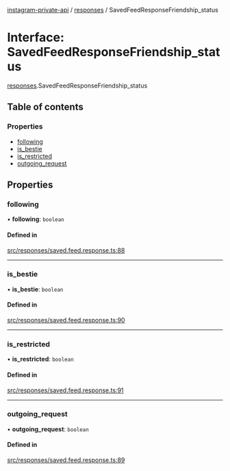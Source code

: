[instagram-private-api](../../README.md) / [responses](../../modules/responses.md) / SavedFeedResponseFriendship_status

# Interface: SavedFeedResponseFriendship\_status

[responses](../../modules/responses.md).SavedFeedResponseFriendship_status

## Table of contents

### Properties

- [following](SavedFeedResponseFriendship_status.md#following)
- [is\_bestie](SavedFeedResponseFriendship_status.md#is_bestie)
- [is\_restricted](SavedFeedResponseFriendship_status.md#is_restricted)
- [outgoing\_request](SavedFeedResponseFriendship_status.md#outgoing_request)

## Properties

### following

• **following**: `boolean`

#### Defined in

[src/responses/saved.feed.response.ts:88](https://github.com/Nerixyz/instagram-private-api/blob/4971f34/src/responses/saved.feed.response.ts#L88)

___

### is\_bestie

• **is\_bestie**: `boolean`

#### Defined in

[src/responses/saved.feed.response.ts:90](https://github.com/Nerixyz/instagram-private-api/blob/4971f34/src/responses/saved.feed.response.ts#L90)

___

### is\_restricted

• **is\_restricted**: `boolean`

#### Defined in

[src/responses/saved.feed.response.ts:91](https://github.com/Nerixyz/instagram-private-api/blob/4971f34/src/responses/saved.feed.response.ts#L91)

___

### outgoing\_request

• **outgoing\_request**: `boolean`

#### Defined in

[src/responses/saved.feed.response.ts:89](https://github.com/Nerixyz/instagram-private-api/blob/4971f34/src/responses/saved.feed.response.ts#L89)
